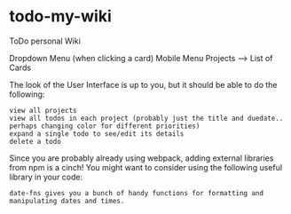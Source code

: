 # todo-my-wiki
ToDo personal Wiki 

Dropdown Menu (when clicking a card)
Mobile Menu
Projects --> List of Cards


The look of the User Interface is up to you, but it should be able to do the following:

    view all projects
    view all todos in each project (probably just the title and duedate.. perhaps changing color for different priorities)
    expand a single todo to see/edit its details
    delete a todo


Since you are probably already using webpack, adding external libraries from npm is a cinch! You might want to consider using the following useful library in your code:

    date-fns gives you a bunch of handy functions for formatting and manipulating dates and times.

